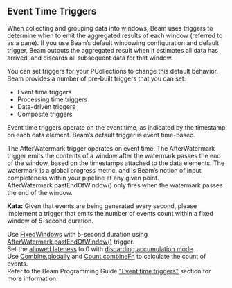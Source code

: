 <!--
  ~ Licensed to the Apache Software Foundation (ASF) under one
  ~ or more contributor license agreements.  See the NOTICE file
  ~ distributed with this work for additional information
  ~ regarding copyright ownership.  The ASF licenses this file
  ~ to you under the Apache License, Version 2.0 (the
  ~ "License"); you may not use this file except in compliance
  ~ with the License.  You may obtain a copy of the License at
  ~
  ~     http://www.apache.org/licenses/LICENSE-2.0
  ~
  ~ Unless required by applicable law or agreed to in writing, software
  ~ distributed under the License is distributed on an "AS IS" BASIS,
  ~ WITHOUT WARRANTIES OR CONDITIONS OF ANY KIND, either express or implied.
  ~ See the License for the specific language governing permissions and
  ~ limitations under the License.
  -->

Event Time Triggers
-------------------

When collecting and grouping data into windows, Beam uses triggers to determine when to emit the 
aggregated results of each window (referred to as a pane). If you use Beam’s default windowing 
configuration and default trigger, Beam outputs the aggregated result when it estimates all data 
has arrived, and discards all subsequent data for that window.

You can set triggers for your PCollections to change this default behavior. Beam provides a number 
of pre-built triggers that you can set:

*   Event time triggers
*   Processing time triggers
*   Data-driven triggers
*   Composite triggers

Event time triggers operate on the event time, as indicated by the timestamp on each data element. 
Beam’s default trigger is event time-based.

The AfterWatermark trigger operates on event time. The AfterWatermark trigger emits the contents 
of a window after the watermark passes the end of the window, based on the timestamps attached to 
the data elements. The watermark is a global progress metric, and is Beam’s notion of input 
completeness within your pipeline at any given point. AfterWatermark.pastEndOfWindow() only fires 
when the watermark passes the end of the window.

**Kata:** Given that events are being generated every second, please implement a trigger that emits 
the number of events count within a fixed window of 5-second duration.

<div class="hint">
  Use <a href="https://beam.apache.org/releases/javadoc/current/org/apache/beam/sdk/transforms/windowing/FixedWindows.html">
  FixedWindows</a> with 5-second duration using
  <a href="https://beam.apache.org/releases/javadoc/current/org/apache/beam/sdk/transforms/windowing/AfterWatermark.html#pastEndOfWindow--">
  AfterWatermark.pastEndOfWindow()</a> trigger.
</div>

<div class="hint">
  Set the <a href="https://beam.apache.org/releases/javadoc/current/org/apache/beam/sdk/transforms/windowing/Window.html#withAllowedLateness-org.joda.time.Duration-">
  allowed lateness</a> to 0 with
  <a href="https://beam.apache.org/releases/javadoc/current/org/apache/beam/sdk/transforms/windowing/Window.html#discardingFiredPanes--">
    discarding accumulation mode</a>.
</div>

<div class="hint">
  Use <a href="https://beam.apache.org/releases/javadoc/current/org/apache/beam/sdk/transforms/Combine.html#globally-org.apache.beam.sdk.transforms.CombineFnBase.GlobalCombineFn-">
  Combine.globally</a> and
  <a href="https://beam.apache.org/releases/javadoc/current/org/apache/beam/sdk/transforms/Count.html#combineFn--">
    Count.combineFn</a> to calculate the count of events.
</div>

<div class="hint">
  Refer to the Beam Programming Guide
  <a href="https://beam.apache.org/documentation/programming-guide/#event-time-triggers">
    "Event time triggers"</a> section for more information.
</div>
